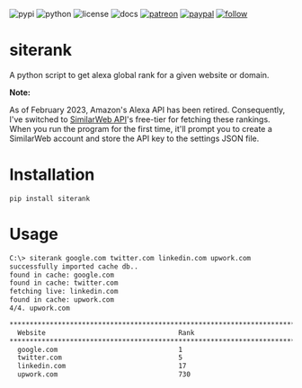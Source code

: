 ![pypi](https://img.shields.io/pypi/v/siterank.svg)
![python](https://img.shields.io/pypi/pyversions/siterank.svg)
![license](https://img.shields.io/github/license/prahladyeri/siterank.svg)
![docs](https://readthedocs.org/projects/siterank/badge/?version=latest)
[![patreon](https://img.shields.io/badge/Patreon-brown.svg?logo=patreon)](https://www.patreon.com/prahladyeri)
[![paypal](https://img.shields.io/badge/PayPal-blue.svg?logo=paypal)](https://paypal.me/prahladyeri)
[![follow](https://img.shields.io/twitter/follow/prahladyeri.svg?style=social)](https://twitter.com/prahladyeri)

# siterank
A python script to get alexa global rank for a given website or domain.

**Note:**

As of February 2023, Amazon's Alexa API has been retired. Consequently, I've switched to [SimilarWeb API](https://www.similarweb.com/corp/ranking-api/)'s free-tier for fetching these rankings. When you run the  program for the first time, it'll prompt you to create a SimilarWeb account and store the API key to the settings JSON file.

# Installation

	pip install siterank

# Usage

```bash
C:\> siterank google.com twitter.com linkedin.com upwork.com
successfully imported cache db..
found in cache: google.com
found in cache: twitter.com
fetching live: linkedin.com
found in cache: upwork.com
4/4. upwork.com

********************************************************************************
  Website                                 Rank
********************************************************************************
  google.com                              1
  twitter.com                             5
  linkedin.com                            17
  upwork.com                              730
```